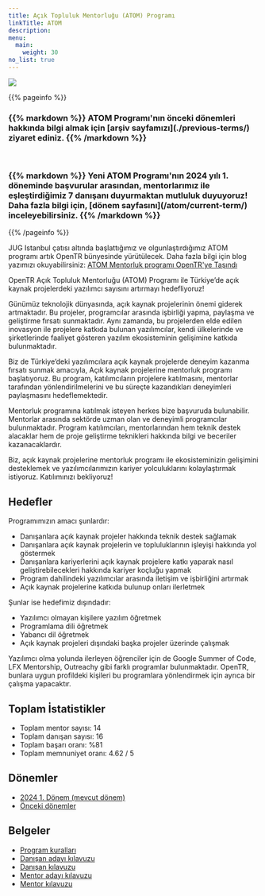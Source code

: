 ```yaml
---
title: Açık Topluluk Mentorluğu (ATOM) Programı
linkTitle: ATOM
description: 
menu:
  main:
    weight: 30
no_list: true
---
```


<img src="/images/atom-logo-horizontal-800x251.png" style="max-height: 200px; text-align: center;"/>

{{% pageinfo %}}

<h3>
{{% markdown %}}
ATOM Programı'nın önceki dönemleri hakkında bilgi almak için [arşiv sayfamızı](./previous-terms/) ziyaret ediniz.
{{% /markdown %}}
</h3>

<br/>

<h3>
{{% markdown %}}    
<span class="badge text-bg-primary">Yeni</span>
ATOM Programı'nın 2024 yılı 1. döneminde başvurular arasından, mentorlarımız ile eşleştirdiğimiz 7 danışanı duyurmaktan mutluluk duyuyoruz!
Daha fazla bilgi için, [dönem sayfasını](/atom/current-term/) inceleyebilirsiniz.
{{% /markdown %}}
</h3>

{{% /pageinfo %}}

JUG Istanbul çatısı altında başlattığımız ve olgunlaştırdığımız ATOM programı artık OpenTR bünyesinde yürütülecek. Daha fazla bilgi için blog yazımızı okuyabilirsiniz: [ATOM Mentorluk programı OpenTR'ye Taşındı](/blog/2024/06/01/atom-mentorluk-programı-opentrye-taşındı/) 

OpenTR Açık Topluluk Mentorluğu (ATOM) Programı ile Türkiye’de açık kaynak projelerdeki yazılımcı sayısını artırmayı hedefliyoruz!

Günümüz teknolojik dünyasında, açık kaynak projelerinin önemi giderek artmaktadır. Bu projeler, programcılar arasında işbirliği yapma, paylaşma ve geliştirme fırsatı sunmaktadır. Aynı zamanda, bu projelerden elde edilen inovasyon ile projelere katkıda bulunan yazılımcılar, kendi ülkelerinde ve şirketlerinde faaliyet gösteren yazılım ekosisteminin gelişimine katkıda bulunmaktadır.

Biz de Türkiye’deki yazılımcılara açık kaynak projelerde deneyim kazanma fırsatı sunmak amacıyla, Açık kaynak projelerine mentorluk programı başlatıyoruz. Bu program, katılımcıların projelere katılmasını, mentorlar tarafından yönlendirilmelerini ve bu süreçte kazandıkları deneyimleri paylaşmasını hedeflemektedir.

Mentorluk programına katılmak isteyen herkes bize başvuruda bulunabilir. Mentorlar arasında sektörde uzman olan ve deneyimli programcılar bulunmaktadır. Program katılımcıları, mentorlarından hem teknik destek alacaklar hem de proje geliştirme teknikleri hakkında bilgi ve beceriler kazanacaklardır.

Biz, açık kaynak projelerine mentorluk programı ile ekosisteminizin gelişimini desteklemek ve yazılımcılarımızın kariyer yolculuklarını kolaylaştırmak istiyoruz. Katılımınızı bekliyoruz!

## Hedefler

Programımızın amacı şunlardır:
- Danışanlara açık kaynak projeler hakkında teknik destek sağlamak
- Danışanlara açık kaynak projelerin ve topluluklarının işleyişi hakkında yol göstermek
- Danışanlara kariyerlerini açık kaynak projelere katkı yaparak nasıl geliştirebilecekleri hakkında kariyer koçluğu yapmak
- Program dahilindeki yazılımcılar arasında iletişim ve işbirliğini artırmak
- Açık kaynak projelerine katkıda bulunup onları ilerletmek

Şunlar ise hedefimiz dışındadır:

- Yazılımcı olmayan kişilere yazılım öğretmek
- Programlama dili öğretmek
- Yabancı dil öğretmek
- Açık kaynak projeleri dışındaki başka projeler üzerinde çalışmak

Yazılımcı olma yolunda ilerleyen öğrenciler için de Google Summer of Code, LFX Mentorship, Outreachy gibi farklı programlar bulunmaktadır. OpenTR, bunlara uygun profildeki kişileri bu programlara yönlendirmek için ayrıca bir çalışma yapacaktır.

## Toplam İstatistikler
- Toplam mentor sayısı: 14
- Toplam danışan sayısı: 16
- Toplam başarı oranı: %81
- Toplam memnuniyet oranı: 4.62 / 5

## Dönemler

- [2024 1. Dönem (mevcut dönem)](/atom/current-term/)
- [Önceki dönemler](/atom/previous-terms/)

## Belgeler
- [Program kuralları](/atom/docs/program-rules/)
- [Danışan adayı kılavuzu](/atom/docs/mentee-candidate-guide/)
- [Danışan kılavuzu](/atom/docs/mentee-guide/)
- [Mentor adayı kılavuzu](/atom/docs/mentor-candidate-guide/)
- [Mentor kılavuzu](/atom/docs/mentor-guide/)
